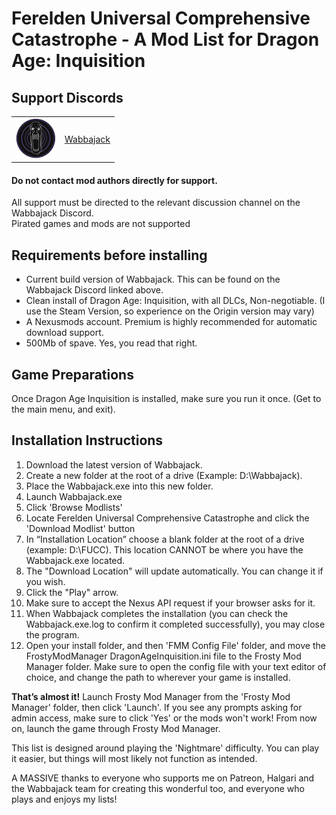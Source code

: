 # Ferelden Universal Comprehensive Catastrophe - A Mod List for Dragon Age: Inquisition

## Support Discords

<table stlyle="border: none;">
<tr>
<td><img src="https://github.com/LaughingHyena279/boston-cream-pie/blob/master/images/image_4.png?raw=true" width="64px" /></td>
<td><a href="https://discord.gg/wabbajack">Wabbajack</a></td>
</tr>
</table>

#### Do not contact mod authors directly for support.

All support must be directed to the relevant discussion channel on the Wabbajack Discord.  
Pirated games and mods are not supported

## Requirements before installing

- Current build version of Wabbajack. This can be found on the Wabbajack Discord linked above.
- Clean install of Dragon Age: Inquisition, with all DLCs, Non-negotiable. (I use the Steam Version, so experience on the Origin version may vary)
- A Nexusmods account. Premium is highly recommended for automatic download support.
- 500Mb of spave. Yes, you read that right.

## Game Preparations

Once Dragon Age Inquisition is installed, make sure you run it once. (Get to the main menu, and exit).

## Installation Instructions

1. Download the latest version of Wabbajack.
2. Create a new folder at the root of a drive (Example: D:\Wabbajack).
3. Place the Wabbajack.exe into this new folder.
4. Launch Wabbajack.exe
5. Click 'Browse Modlists'
6. Locate Ferelden Universal Comprehensive Catastrophe and click the 'Download Modlist' button
7. In “Installation Location” choose a blank folder at the root of a drive (example: D:\FUCC). This location CANNOT be where you have the Wabbajack.exe located.
8. The "Download Location" will update automatically. You can change it if you wish.
9. Click the "Play" arrow.
10. Make sure to accept the Nexus API request if your browser asks for it.
11. When Wabbajack completes the installation (you can check the Wabbajack.exe.log to confirm it completed successfully), you may close the program.
12. Open your install folder, and then 'FMM Config File' folder, and move the FrostyModManager DragonAgeInquisition.ini file to the Frosty Mod Manager folder. Make sure to open the config file with your text editor of choice, and change the path to wherever your game is installed.

**That’s almost it!** Launch Frosty Mod Manager from the 'Frosty Mod Manager' folder, then click 'Launch'. If you see any prompts asking for admin access, make sure to click 'Yes' or the mods won't work!
From now on, launch the game through Frosty Mod Manager. <br>

This list is designed around playing the 'Nightmare' difficulty. You can play it easier, but things will most likely not function as intended.

A MASSIVE thanks to everyone who supports me on Patreon, Halgari and the Wabbajack team for creating this wonderful too, and everyone who plays and enjoys my lists!
